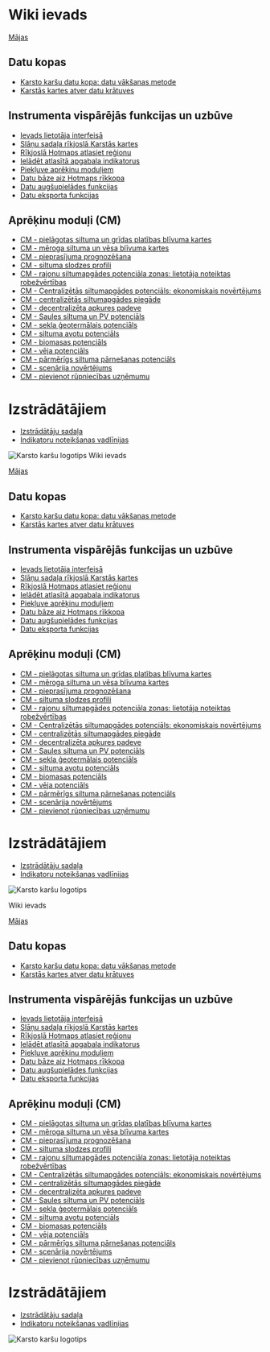 <h1> Wiki ievads </h1><p> <a href="Home">Mājas</a> </p><h2> Datu kopas </h2><ul><li> <a href="en-Hotmaps-data-set-method-of-data-collection">Karsto karšu datu kopa: datu vākšanas metode</a> </li><li> <a href="en-Hotmaps-open-data-repositories">Karstās kartes atver datu krātuves</a> </li></ul><h2> Instrumenta vispārējās funkcijas un uzbūve </h2><ul><li> <a href="en-Introduction-to-user-interface">Ievads lietotāja interfeisā</a> </li><li> <a href="en-Layers-section-in-the-Hotmaps-toolbox">Slāņu sadaļa rīkjoslā Karstās kartes</a> </li><li> <a href="en-Select-a-region-in-the-Hotmaps-toolbox">Rīkjoslā Hotmaps atlasiet reģionu</a> </li><li> <a href="en-Retrieve-indicators-of-a-selected-area">Ielādēt atlasītā apgabala indikatorus</a> </li><li> <a href="en-Access-to-calculation-modules">Piekļuve aprēķinu moduļiem</a> </li><li> <a href="en-Database-behind-the-Hotmaps-toolbox">Datu bāze aiz Hotmaps rīkkopa</a> </li><li> <a href="en-Data-upload-functionalities">Datu augšupielādes funkcijas</a> </li><li> <a href="en-Data-export-functionalities">Datu eksporta funkcijas</a> </li></ul><h2> Aprēķinu moduļi (CM) </h2><ul><li> <a href="en-CM-Customized-heat-and-floor-area-density-maps">CM - pielāgotas siltuma un grīdas platības blīvuma kartes</a> </li><li> <a href="en-CM-Scale-heat-and-cool-density-maps">CM - mēroga siltuma un vēsa blīvuma kartes</a> </li><li> <a href="en-CM-Demand-projection">CM - pieprasījuma prognozēšana</a> </li><li> <a href="en-CM-Heat-load-profiles">CM - siltuma slodzes profili</a> </li><li> <a href="en-CM-District-heating-potential-areas-user-defined-thresholds">CM - rajonu siltumapgādes potenciāla zonas: lietotāja noteiktas robežvērtības</a> </li><li> <a href="en-CM-District-heating-potential-economic-assessment">CM - Centralizētās siltumapgādes potenciāls: ekonomiskais novērtējums</a> </li><li> <a href="en-CM-District-heating-supply-dispatch">CM - centralizētās siltumapgādes piegāde</a> </li><li> <a href="en-CM-Decentral-heating-supply">CM - decentralizēta apkures padeve</a> </li><li> <a href="en-CM-Solar-thermal-and-PV-potential">CM - Saules siltuma un PV potenciāls</a> </li><li> <a href="en-CM-Shallow-geothermal-potential">CM - sekla ģeotermālais potenciāls</a> </li><li> <a href="en-CM-Heat-source-potential">CM - siltuma avotu potenciāls</a> </li><li> <a href="en-CM-Biomass-potential">CM - biomasas potenciāls</a> </li><li> <a href="en-CM-Wind-potential">CM - vēja potenciāls</a> </li><li> <a href="en-CM-Excess-heat-transport-potential">CM - pārmērīgs siltuma pārnešanas potenciāls</a> </li><li> <a href="en-CM-Scenario-assessment">CM - scenārija novērtējums</a> </li><li> <a href="en-CM-Add-industry-plant">CM - pievienot rūpniecības uzņēmumu</a> </li></ul><h1> Izstrādātājiem </h1><ul><li> <a href="en-Developers">Izstrādātāju sadaļa</a> </li><li> <a href="en-Guidelines-for-defining-indicators">Indikatoru noteikšanas vadlīnijas</a> </li></ul><p><img alt="Karsto karšu logotips" src="https://www.hotmaps-project.eu/wp-content/uploads/2017/02/logo.svg"/></p1> Wiki ievads </h1><p> <a href="Home">Mājas</a> </p><h2> Datu kopas </h2><ul><li> <a href="en-Hotmaps-data-set-method-of-data-collection">Karsto karšu datu kopa: datu vākšanas metode</a> </li><li> <a href="en-Hotmaps-open-data-repositories">Karstās kartes atver datu krātuves</a> </li></ul><h2> Instrumenta vispārējās funkcijas un uzbūve </h2><ul><li> <a href="en-Introduction-to-user-interface">Ievads lietotāja interfeisā</a> </li><li> <a href="en-Layers-section-in-the-Hotmaps-toolbox">Slāņu sadaļa rīkjoslā Karstās kartes</a> </li><li> <a href="en-Select-a-region-in-the-Hotmaps-toolbox">Rīkjoslā Hotmaps atlasiet reģionu</a> </li><li> <a href="en-Retrieve-indicators-of-a-selected-area">Ielādēt atlasītā apgabala indikatorus</a> </li><li> <a href="en-Access-to-calculation-modules">Piekļuve aprēķinu moduļiem</a> </li><li> <a href="en-Database-behind-the-Hotmaps-toolbox">Datu bāze aiz Hotmaps rīkkopa</a> </li><li> <a href="en-Data-upload-functionalities">Datu augšupielādes funkcijas</a> </li><li> <a href="en-Data-export-functionalities">Datu eksporta funkcijas</a> </li></ul><h2> Aprēķinu moduļi (CM) </h2><ul><li> <a href="en-CM-Customized-heat-and-floor-area-density-maps">CM - pielāgotas siltuma un grīdas platības blīvuma kartes</a> </li><li> <a href="en-CM-Scale-heat-and-cool-density-maps">CM - mēroga siltuma un vēsa blīvuma kartes</a> </li><li> <a href="en-CM-Demand-projection">CM - pieprasījuma prognozēšana</a> </li><li> <a href="en-CM-Heat-load-profiles">CM - siltuma slodzes profili</a> </li><li> <a href="en-CM-District-heating-potential-areas-user-defined-thresholds">CM - rajonu siltumapgādes potenciāla zonas: lietotāja noteiktas robežvērtības</a> </li><li> <a href="en-CM-District-heating-potential-economic-assessment">CM - Centralizētās siltumapgādes potenciāls: ekonomiskais novērtējums</a> </li><li> <a href="en-CM-District-heating-supply-dispatch">CM - centralizētās siltumapgādes piegāde</a> </li><li> <a href="en-CM-Decentral-heating-supply">CM - decentralizēta apkures padeve</a> </li><li> <a href="en-CM-Solar-thermal-and-PV-potential">CM - Saules siltuma un PV potenciāls</a> </li><li> <a href="en-CM-Shallow-geothermal-potential">CM - sekla ģeotermālais potenciāls</a> </li><li> <a href="en-CM-Heat-source-potential">CM - siltuma avotu potenciāls</a> </li><li> <a href="en-CM-Biomass-potential">CM - biomasas potenciāls</a> </li><li> <a href="en-CM-Wind-potential">CM - vēja potenciāls</a> </li><li> <a href="en-CM-Excess-heat-transport-potential">CM - pārmērīgs siltuma pārnešanas potenciāls</a> </li><li> <a href="en-CM-Scenario-assessment">CM - scenārija novērtējums</a> </li><li> <a href="en-CM-Add-industry-plant">CM - pievienot rūpniecības uzņēmumu</a> </li></ul><h1> Izstrādātājiem </h1><ul><li> <a href="en-Developers">Izstrādātāju sadaļa</a> </li><li> <a href="en-Guidelines-for-defining-indicators">Indikatoru noteikšanas vadlīnijas</a> </li></ul><p><img alt="Karsto karšu logotips" src="https://www.hotmaps-project.eu/wp-content/uploads/2017/02/logo.svg"/></p> Wiki ievads </h1><p> <a href="Home">Mājas</a> </p><h2> Datu kopas </h2><ul><li> <a href="en-Hotmaps-data-set-method-of-data-collection">Karsto karšu datu kopa: datu vākšanas metode</a> </li><li> <a href="en-Hotmaps-open-data-repositories">Karstās kartes atver datu krātuves</a> </li></ul><h2> Instrumenta vispārējās funkcijas un uzbūve </h2><ul><li> <a href="en-Introduction-to-user-interface">Ievads lietotāja interfeisā</a> </li><li> <a href="en-Layers-section-in-the-Hotmaps-toolbox">Slāņu sadaļa rīkjoslā Karstās kartes</a> </li><li> <a href="en-Select-a-region-in-the-Hotmaps-toolbox">Rīkjoslā Hotmaps atlasiet reģionu</a> </li><li> <a href="en-Retrieve-indicators-of-a-selected-area">Ielādēt atlasītā apgabala indikatorus</a> </li><li> <a href="en-Access-to-calculation-modules">Piekļuve aprēķinu moduļiem</a> </li><li> <a href="en-Database-behind-the-Hotmaps-toolbox">Datu bāze aiz Hotmaps rīkkopa</a> </li><li> <a href="en-Data-upload-functionalities">Datu augšupielādes funkcijas</a> </li><li> <a href="en-Data-export-functionalities">Datu eksporta funkcijas</a> </li></ul><h2> Aprēķinu moduļi (CM) </h2><ul><li> <a href="en-CM-Customized-heat-and-floor-area-density-maps">CM - pielāgotas siltuma un grīdas platības blīvuma kartes</a> </li><li> <a href="en-CM-Scale-heat-and-cool-density-maps">CM - mēroga siltuma un vēsa blīvuma kartes</a> </li><li> <a href="en-CM-Demand-projection">CM - pieprasījuma prognozēšana</a> </li><li> <a href="en-CM-Heat-load-profiles">CM - siltuma slodzes profili</a> </li><li> <a href="en-CM-District-heating-potential-areas-user-defined-thresholds">CM - rajonu siltumapgādes potenciāla zonas: lietotāja noteiktas robežvērtības</a> </li><li> <a href="en-CM-District-heating-potential-economic-assessment">CM - Centralizētās siltumapgādes potenciāls: ekonomiskais novērtējums</a> </li><li> <a href="en-CM-District-heating-supply-dispatch">CM - centralizētās siltumapgādes piegāde</a> </li><li> <a href="en-CM-Decentral-heating-supply">CM - decentralizēta apkures padeve</a> </li><li> <a href="en-CM-Solar-thermal-and-PV-potential">CM - Saules siltuma un PV potenciāls</a> </li><li> <a href="en-CM-Shallow-geothermal-potential">CM - sekla ģeotermālais potenciāls</a> </li><li> <a href="en-CM-Heat-source-potential">CM - siltuma avotu potenciāls</a> </li><li> <a href="en-CM-Biomass-potential">CM - biomasas potenciāls</a> </li><li> <a href="en-CM-Wind-potential">CM - vēja potenciāls</a> </li><li> <a href="en-CM-Excess-heat-transport-potential">CM - pārmērīgs siltuma pārnešanas potenciāls</a> </li><li> <a href="en-CM-Scenario-assessment">CM - scenārija novērtējums</a> </li><li> <a href="en-CM-Add-industry-plant">CM - pievienot rūpniecības uzņēmumu</a> </li></ul><h1> Izstrādātājiem </h1><ul><li> <a href="en-Developers">Izstrādātāju sadaļa</a> </li><li> <a href="en-Guidelines-for-defining-indicators">Indikatoru noteikšanas vadlīnijas</a> </li></ul><p><img alt="Karsto karšu logotips" src="https://www.hotmaps-project.eu/wp-content/uploads/2017/02/logo.svg"/></p>
